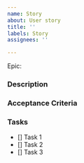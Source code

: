 ```yaml
---
name: Story
about: User story
title: ''
labels: Story
assignees: ''

---
```


Epic:

### Description

### Acceptance Criteria

### Tasks

- [] Task 1
- [] Task 2
- [] Task 3
